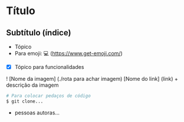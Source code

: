 # Título

## Subtítulo (índice)

- Tópico
- Para emoji: 💻 (https://www.get-emoji.com/)

- [x] Tópico para funcionalidades

! [Nome da imagem] (./rota para achar imagem)
[Nome do link] (link) + descrição da imagem

```bash
# Para colocar pedaços de código
$ git clone...
```

+ pessoas autoras...